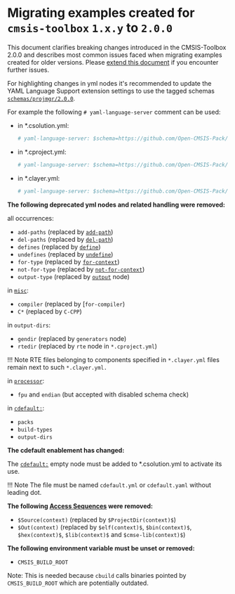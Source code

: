 # Migrating examples created for `cmsis-toolbox` `1.x.y` to `2.0.0`

This document clarifies breaking changes introduced in the CMSIS-Toolbox 2.0.0 and describes most common issues faced when migrating examples created for older versions.
Please [extend this document](https://github.com/Open-CMSIS-Pack/cmsis-toolbox/edit/main/docs/migration.md) if you encounter further issues.

For highlighting changes in yml nodes it's recommended to update the YAML Language Support extension settings to use the tagged schemas [`schemas/projmgr/2.0.0`](
https://github.com/Open-CMSIS-Pack/devtools/releases/tag/schemas/projmgr/2.0.0).

For example the following `# yaml-language-server` comment can be used:

- in *.csolution.yml:

  ``` yml
  # yaml-language-server: $schema=https://github.com/Open-CMSIS-Pack/devtools/blob/schemas/projmgr/2.0.0/tools/projmgr/schemas/csolution.schema.json
  ```

- in *.cproject.yml:

  ``` yml
  # yaml-language-server: $schema=https://github.com/Open-CMSIS-Pack/devtools/blob/schemas/projmgr/2.0.0/tools/projmgr/schemas/cproject.schema.json
  ```

- in *.clayer.yml:

  ``` yml
  # yaml-language-server: $schema=https://github.com/Open-CMSIS-Pack/devtools/blob/schemas/projmgr/2.0.0/tools/projmgr/schemas/clayer.schema.json
  ```

**The following deprecated yml nodes and related handling were removed:**

all occurrences:

- `add-paths` (replaced by [`add-path`](https://github.com/Open-CMSIS-Pack/cmsis-toolbox/blob/main/docs/YML-Input-Format.md#add-path))
- `del-paths` (replaced by [`del-path`](https://github.com/Open-CMSIS-Pack/cmsis-toolbox/blob/main/docs/YML-Input-Format.md#del-path))
- `defines` (replaced by [`define`](https://github.com/Open-CMSIS-Pack/cmsis-toolbox/blob/main/docs/YML-Input-Format.md#define))
- `undefines` (replaced by [`undefine`](https://github.com/Open-CMSIS-Pack/cmsis-toolbox/blob/main/docs/YML-Input-Format.md#undefine))
- `for-type` (replaced by [`for-context`](https://github.com/Open-CMSIS-Pack/cmsis-toolbox/blob/main/docs/YML-Input-Format.md#for-context))
- `not-for-type` (replaced by [`not-for-context`](https://github.com/Open-CMSIS-Pack/cmsis-toolbox/blob/main/docs/YML-Input-Format.md#not-for-context))
- `output-type` (replaced by [`output`](https://github.com/Open-CMSIS-Pack/cmsis-toolbox/blob/main/docs/YML-Input-Format.md#output) node)

in [`misc`](https://github.com/Open-CMSIS-Pack/cmsis-toolbox/blob/main/docs/YML-Input-Format.md#misc):

- `compiler` (replaced by [`for-compiler`)
- `C*` (replaced by `C-CPP`)

in `output-dirs`:

- `gendir` (replaced by `generators` node)
- `rtedir` (replaced by `rte` node in `*.cproject.yml`)

!!! Note
    RTE files belonging to components specified in `*.clayer.yml` files remain next to such `*.clayer.yml.`

in [`processor`](https://github.com/Open-CMSIS-Pack/cmsis-toolbox/blob/main/docs/YML-Input-Format.md#processor):

- `fpu` and `endian` (but accepted with disabled schema check)

in [`cdefault:`](https://github.com/Open-CMSIS-Pack/cmsis-toolbox/blob/main/docs/YML-Input-Format.md#default):

- `packs`
- `build-types`
- `output-dirs`

**The cdefault enablement has changed:**

The [`cdefault:`](https://github.com/Open-CMSIS-Pack/cmsis-toolbox/blob/main/docs/YML-Input-Format.md#default) empty node must be added to *.csolution.yml to activate its use.

!!! Note
    The file must be named `cdefault.yml` or `cdefault.yaml` without leading dot.

**The following [Access Sequences](https://github.com/Open-CMSIS-Pack/cmsis-toolbox/blob/main/docs/YML-Input-Format.md#access-sequences) were removed:**

- `$Source(context)` (replaced by `$ProjectDir(context)$`)
- `$Out(context)` (replaced by `$elf(context)$`, `$bin(context)$`, `$hex(context)$`, `$lib(context)$` and `$cmse-lib(context)$`)

**The following environment variable must be unset or removed:**

- `CMSIS_BUILD_ROOT`

Note: This is needed because `cbuild` calls binaries pointed by `CMSIS_BUILD_ROOT` which are potentially outdated.
